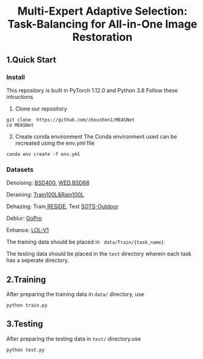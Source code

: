 # <p align=center> Multi-Expert Adaptive Selection: Task-Balancing for All-in-One Image Restoration</p>

## 1.Quick Start

### Install
This repository is built in PyTorch 1.12.0 and Python 3.8
Follow these intructions
1. Clone our repository
```
git clone  https://github.com/zhoushen1/MEASNet
cd MEASNet
```
2. Create conda environment
The Conda environment used can be recreated using the env.yml file
```
conda env create -f env.yml
```
### Datasets
Denoising: [BSD400](https://drive.google.com/file/d/1idKFDkAHJGAFDn1OyXZxsTbOSBx9GS8N/view?usp=sharing), [WED](https://drive.google.com/file/d/1e62XGdi5c6IbvkZ70LFq0KLRhFvih7US/view?usp=sharing),[BSD68](https://github.com/clausmichele/CBSD68-dataset/tree/master/CBSD68/original)

Deraining: [Train100L&Rain100L](https://drive.google.com/drive/folders/1-_Tw-LHJF4vh8fpogKgZx1EQ9MhsJI_f?usp=sharing)

Dehazing: Train[ RESIDE](https://sites.google.com/view/reside-dehaze-datasets/reside-%CE%B2), Test [SOTS-Outdoor](https://sites.google.com/view/reside-dehaze-datasets/reside-v0)

Deblur: [GoPro](https://drive.google.com/file/d/1y_wQ5G5B65HS_mdIjxKYTcnRys_AGh5v/view?usp=sharing)

Enhance: [LOL-V1](https://daooshee.github.io/BMVC2018website/)

The training data should be placed in ``` data/Train/{task_name}```.

The testing data should be placed in the ```test``` directory wherein each task has a seperate directory. 

## 2.Training
After preparing the training data in ```data/``` directory, use 
```
python train.py
```
## 3.Testing

After preparing the testing data in ```test/``` directory.use
```
python test.py
```
